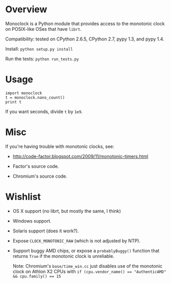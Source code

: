Overview
========

Monoclock is a Python module that provides access to the
monotonic clock on POSIX-like OSes that have `librt`.

Compatibility: tested on CPython 2.6.5, CPython 2.7, pypy 1.3,
and pypy 1.4.

Install: `python setup.py install`

Run the tests: `python run_tests.py`


Usage
=====

```
import monoclock
t = monoclock.nano_count()
print t
```

If you want seconds, divide `t` by `1e9`.


Misc
====

If you're having trouble with monotonic clocks, see:

*	http://code-factor.blogspot.com/2009/11/monotonic-timers.html

*	Factor's source code.

*	Chromium's source code.


Wishlist
========
*	OS X support (no librt, but mostly the same, I think)

*	Windows support.

*	Solaris support (does it work?).

*	Expose `CLOCK_MONOTONIC_RAW` (which is not adjusted by NTP).

*	Support buggy AMD chips, or expose a `probablyBuggy()`
	function that returns `True` if the monotonic clock is
	unreliable.

	Note: Chromium's `base/time_win.cc` just disables use of the
	monotonic clock on Athlon X2 CPUs with
	`if (cpu.vendor_name() == "AuthenticAMD" && cpu.family() == 15`
